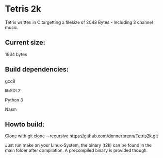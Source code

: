 # Tetris 2k

Tetris written in C targetting a filesize of 2048 Bytes - Including 3 channel music.


## Current size: 

1934 bytes

## Build dependencies:

gcc8

libSDL2

Python 3

Nasm

## Howto build:
Clone with 
git clone --recursive https://github.com/donnerbrenn/Tetris2k.git

Just run make on your Linux-System, the binary (t2k) can be found in the main folder after compilation. A precompiled binary is provided though.
